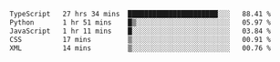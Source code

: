 <!--START_SECTION:waka-->

```txt
TypeScript   27 hrs 34 mins  ██████████████████████░░░   88.41 %
Python       1 hr 51 mins    █▒░░░░░░░░░░░░░░░░░░░░░░░   05.97 %
JavaScript   1 hr 11 mins    █░░░░░░░░░░░░░░░░░░░░░░░░   03.84 %
CSS          17 mins         ▒░░░░░░░░░░░░░░░░░░░░░░░░   00.91 %
XML          14 mins         ▒░░░░░░░░░░░░░░░░░░░░░░░░   00.76 %
```

<!--END_SECTION:waka-->
